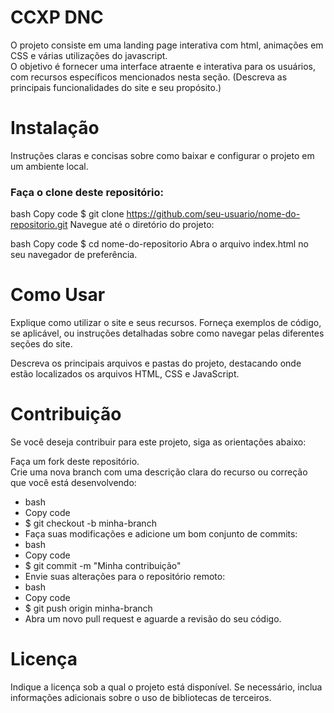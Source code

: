 # CCXP DNC 
O projeto consiste em uma landing page interativa com html, animações em CSS e várias utilizações do javascript. <br>
O objetivo é fornecer uma interface atraente e interativa para os usuários, com recursos específicos mencionados nesta seção.
(Descreva as principais funcionalidades do site e seu propósito.)

# Instalação
Instruções claras e concisas sobre como baixar e configurar o projeto em um ambiente local.

### Faça o clone deste repositório:

bash
Copy code
$ git clone https://github.com/seu-usuario/nome-do-repositorio.git
Navegue até o diretório do projeto:

bash
Copy code
$ cd nome-do-repositorio
Abra o arquivo index.html no seu navegador de preferência.

# Como Usar
Explique como utilizar o site e seus recursos. Forneça exemplos de código, se aplicável, ou instruções detalhadas sobre como navegar pelas diferentes seções do site.

Descreva os principais arquivos e pastas do projeto, destacando onde estão localizados os arquivos HTML, CSS e JavaScript.

# Contribuição
Se você deseja contribuir para este projeto, siga as orientações abaixo: <br>

Faça um fork deste repositório. <br>
Crie uma nova branch com uma descrição clara do recurso ou correção que você está desenvolvendo: <br>
- bash <br>
- Copy code <br>
- $ git checkout -b minha-branch <br>
- Faça suas modificações e adicione um bom conjunto de commits: <br>
- bash  <br>
- Copy code <br>
- $ git commit -m "Minha contribuição" <br>
- Envie suas alterações para o repositório remoto:
- bash
- Copy code
- $ git push origin minha-branch
- Abra um novo pull request e aguarde a revisão do seu código.
# Licença
Indique a licença sob a qual o projeto está disponível. Se necessário, inclua informações adicionais sobre o uso de bibliotecas de terceiros.
